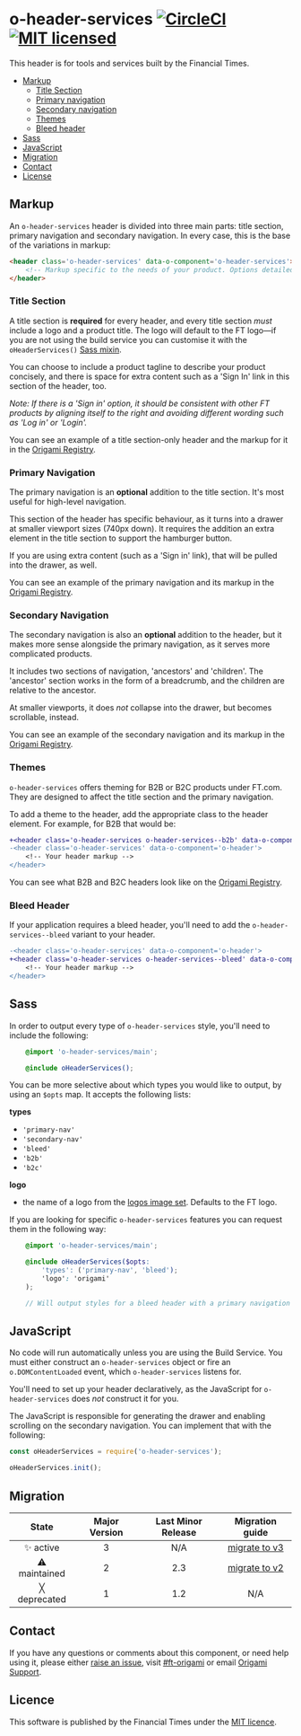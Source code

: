 # o-header-services [![CircleCI](https://circleci.com/gh/Financial-Times/o-header.png?style=shield&circle-token=41f2b7b7e669f2d4adb55ad97cf755d3ed4b93c3)](https://circleci.com/gh/Financial-Times/o-header-services) [![MIT licensed](https://img.shields.io/badge/license-MIT-blue.svg)](#licence)

This header is for tools and services built by the Financial Times.

- [Markup](#markup)
	- [Title Section](#title-section)
	- [Primary navigation](#primary-navigation)
	- [Secondary navigation](#secondary-navigation)
	- [Themes](#themes)
	- [Bleed header](#bleed-header)
- [Sass](#sass)
- [JavaScript](#javascript)
- [Migration](#migration)
- [Contact](#contact)
- [License](#license)

## Markup

An `o-header-services` header is divided into three main parts: title section, primary navigation and secondary navigation. In every case, this is the base of the variations in markup:

```html
<header class='o-header-services' data-o-component='o-header-services'>
	<!-- Markup specific to the needs of your product. Options detailed below. -->
</header>
```

### Title Section

A title section is **required** for every header, and every title section _must_ include a logo and a product title.
The logo will default to the FT logo—if you are not using the build service you can customise it with the `oHeaderServices()` [Sass mixin](#sass).

You can choose to include a product tagline to describe your product concisely, and there is space for extra content such as a 'Sign In' link in this section of the header, too.

_Note: If there is a 'Sign in' option, it should be consistent with other FT products by aligning itself to the right and avoiding different wording such as 'Log in' or 'Login'._

You can see an example of a title section-only header and the markup for it in the [Origami Registry](https://registry.origami.ft.com/components/o-header-services#demo-title-section).

### Primary Navigation

The primary navigation is an **optional** addition to the title section. It's most useful for high-level navigation.

This section of the header has specific behaviour, as it turns into a drawer at smaller viewport sizes (740px down). It requires the addition an extra element in the title section to support the hamburger button.

If you are using extra content (such as a 'Sign in' link), that will be pulled into the drawer, as well.

You can see an example of the primary navigation and its markup in the [Origami Registry](https://registry.origami.ft.com/components/o-header-services#demo-primary-navigation).

### Secondary Navigation

The secondary navigation is also an **optional** addition to the header, but it makes more sense alongside the primary navigation, as it serves more complicated products.

It includes two sections  of navigation, 'ancestors' and 'children'.
The 'ancestor' section  works in the form of a breadcrumb, and the children are relative to the ancestor.

At smaller viewports, it does _not_ collapse into the drawer, but becomes scrollable, instead.

You can see an example of the secondary navigation and its markup in the [Origami Registry](https://registry.origami.ft.com/components/o-header-services#demo-secondary-navigation).

### Themes

`o-header-services` offers theming for B2B or B2C products under FT.com. They are designed to affect the title section and the primary navigation.

To add a theme to the header, add the appropriate class to the header element. For example, for B2B that would be:

```diff
+<header class='o-header-services o-header-services--b2b' data-o-component='o-header'>
-<header class='o-header-services' data-o-component='o-header'>
	<!-- Your header markup -->
</header>
```

You can see what B2B and B2C headers look like on the [Origami Registry](https://registry.origami.ft.com/components/o-header-services#demo-theme-b2c).

### Bleed Header
If your application requires a bleed header, you'll need to add the `o-header-services--bleed` variant to your header.
```diff
-<header class='o-header-services' data-o-component='o-header'>
+<header class='o-header-services o-header-services--bleed' data-o-component='o-header'>
	<!-- Your header markup -->
</header>
```

## Sass

In order to output every type of `o-header-services` style, you'll need to include the following:
```scss
	@import 'o-header-services/main';

	@include oHeaderServices();
```

You can be more selective about which types you would like to output, by using an `$opts` map. It accepts the following lists:

**types**
- `'primary-nav'`
- `'secondary-nav'`
- `'bleed'`
- `'b2b'`
- `'b2c'`

**logo**
- the name of a logo from the [logos image set](https://registry.origami.ft.com/components/logo-images@1.8.0). Defaults to the FT logo.

If you are looking for specific `o-header-services` features you can request them in the following way:
```scss
	@import 'o-header-services/main';

	@include oHeaderServices($opts:
		'types': ('primary-nav', 'bleed');
		'logo': 'origami'
	);

	// Will output styles for a bleed header with a primary navigation and the Origami logo
```

## JavaScript

No code will run automatically unless you are using the Build Service. You must either construct an `o-header-services` object or fire an `o.DOMContentLoaded` event, which `o-header-services` listens for.

You'll need to set up your header declaratively, as the JavaScript for `o-header-services` does _not_ construct it for you.

The JavaScript is responsible for generating the drawer and enabling scrolling on the secondary navigation. You can implement that with the following:

```js
const oHeaderServices = require('o-header-services');

oHeaderServices.init();
```

## Migration

State | Major Version | Last Minor Release | Migration guide |
:---: | :---: | :---: | :---:
✨ active | 3 | N/A | [migrate to v3](MIGRATION.md#migrating-from-v2-to-v3) |
⚠ maintained | 2 | 2.3 | [migrate to v2](MIGRATION.md#migrating-from-v1-to-v2) |
╳ deprecated | 1 | 1.2 | N/A |

## Contact

If you have any questions or comments about this component, or need help using it, please either [raise an issue](https://github.com/Financial-Times/o-header-services/issues), visit [#ft-origami](https://financialtimes.slack.com/messages/ft-origami/) or email [Origami Support](mailto:origami-support@ft.com).

## Licence

This software is published by the Financial Times under the [MIT licence](http://opensource.org/licenses/MIT).
